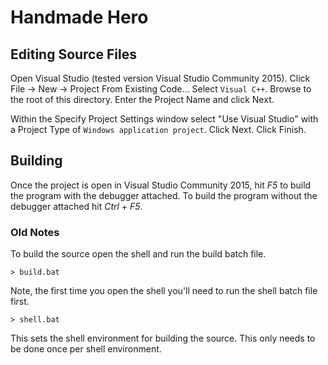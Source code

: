 # Handmade Hero

## Editing Source Files

Open Visual Studio (tested version Visual Studio Community 2015). Click File -> New -> Project From Existing Code... Select `Visual C++`. Browse to the root of this directory. Enter the Project Name and click Next. 

Within the Specify Project Settings window select "Use Visual Studio" with a Project Type of `Windows application project`. Click Next. Click Finish.

## Building

Once the project is open in  Visual Studio Community 2015, hit *F5* to build the program with the debugger attached. To build the program without the debugger attached hit *Ctrl* + *F5*.

### Old Notes

To build the source open the shell and run the build batch file.

```> build.bat```

Note, the first time you open the shell you'll need to run the shell batch file first.

```> shell.bat```

This sets the shell environment for building the source. This only needs to be done once per shell environment.